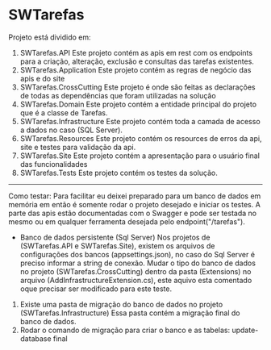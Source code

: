 # SWTarefas  
Projeto está dividido em:
1. SWTarefas.API
Este projeto contém as apis em rest com os endpoints para a criação, alteração, exclusão e consultas das tarefas existentes.
2. SWTarefas.Application
Este projeto contém as regras de negócio das apis e do site
3. SWTarefas.CrossCutting
Este projeto é onde são feitas as declarações de todas as dependências que foram utilizadas na solução
4. SWTarefas.Domain
Este projeto contém a entidade principal do projeto que é a classe de Tarefas.
5. SWTarefas.Infrastructure
Este projeto contém toda a camada de acesso a dados no caso (SQL Server).
6. SWTarefas.Resources
Este projeto contém os resources de erros da api, site e testes para validação da api.
7. SWTarefas.Site
Este projeto contém a apresentação para o usuário final das funcionalidades
8. SWTarefas.Tests
Este projeto contém os testes da solução.
-------------------------------------------------------------------------------------------------------------------------------------------------------------------------------
Como testar:
Para facilitar eu deixei preparado para um banco de dados em memória em então é somente rodar o projeto desejado e iniciar os testes.
A parte das apis estão documentadas com o Swagger e pode ser testada no mesmo ou em qualquer ferramenta desejada pelo endpoint("/tarefas").

* Banco de dados persistente (Sql Server)
Nos projetos de (SWTarefas.API e SWTarefas.Site), existem os arquivos de configurações dos bancos (appsettings.json), no caso do Sql Server é preciso informar a string de conexão.
Mudar o tipo do banco de dados no projeto (SWTarefas.CrossCutting) dentro da pasta (Extensions) no arquivo (AddInfrastructureExtension.cs), este aquivo esta comentado oque precisar ser modificado para este teste.
1. Existe uma pasta de migração do banco de dados no projeto (SWTarefas.Infrastructure)
Essa pasta contém a migração final do banco de dados.
2. Rodar o comando de migração para criar o banco e as tabelas:
update-database final
